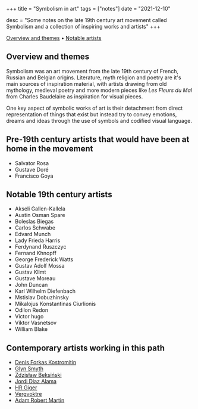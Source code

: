 +++
title = "Symbolism in art"
tags = ["notes"]
date = "2021-12-10"

desc = "Some notes on the late 19th century art movement called Symbolism and a collection of inspiring works and artists"
+++

<div class="table-of-contents">

[Overview and themes](#overview-and-themes) •
[Notable artists](#notable-artists)

</div>

## Overview and themes

Symbolism was an art movement from the late 19th century of French, Russian and Belgian origins. Literature, myth religion and poetry are it's main sources of inspiration material, with artists drawing from old mythology, medieval poetry and more modern pieces like *Les Fleurs du Mal* from Charles Baudelaire as inspiration for visual pieces.

One key aspect of symbolic works of art is their detachment from direct representation of things that exist but instead try to convey emotions, dreams and ideas through the use of symbols and codified visual language.

## Pre-19th century artists that would have been at home in the movement

- Salvator Rosa
- Gustave Doré
- Francisco Goya

## Notable 19th century artists

- Akseli Gallen-Kallela  
- Austin Osman Spare  
- Boleslas Biegas  
- Carlos Schwabe  
- Edvard Munch  
- Lady Frieda Harris  
- Ferdynand Ruszczyc  
- Fernand Khnopff  
- George Frederick Watts  
- Gustav Adolf Mossa  
- Gustav Klimt  
- Gustave Moreau  
- John Duncan  
- Karl Wilhelm Diefenbach  
- Mstislav Dobuzhinsky  
- Mikalojus Konstantinas Ciurlionis  
- Odilon Redon  
- Victor hugo  
- Viktor Vasnetsov  
- William Blake

## Contemporary artists working in this path

- [Denis Forkas Kostromitin](https://www.denisforkas.com/about)
- [Glyn Smyth](https://www.stagandserpent.com/)
- [Zdzisław Beksiński](https://www.shopbeksinski.com/)
- [Jordi Diaz Alama](https://diazalama.com/)
- [HR Giger](https://www.hrgiger.com/)
- [Vergvoktre](https://vergvoktre.blogspot.com/)
- [Adam Robert Martin](https://www.instagram.com/art.of.lore/)
